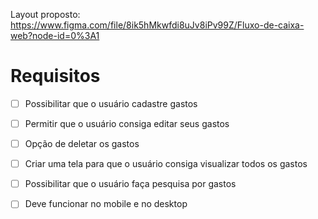 Layout proposto: https://www.figma.com/file/8ik5hMkwfdi8uJv8iPv99Z/Fluxo-de-caixa-web?node-id=0%3A1

# Requisitos

- [ ] Possibilitar que o usuário cadastre gastos

- [ ] Permitir que o usuário consiga editar seus gastos

- [ ] Opção de deletar os gastos

- [ ] Criar uma tela para que o usuário consiga visualizar todos os gastos

- [ ] Possibilitar que o usuário faça pesquisa por gastos

- [ ] Deve funcionar no mobile e no desktop
